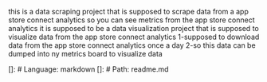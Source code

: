 this is a data scraping project that is supposed to scrape data from a app store connect analytics so you can see metrics from the app store connect analytics
it is supposed to be a data visualization project that is supposed to visualize data from the app store connect analytics
1-supposed to download data from the app store connect analytics once a day
2-so this data can be dumped into ny metrics board to visualize data

[]: # Language: markdown
[]: # Path: readme.md